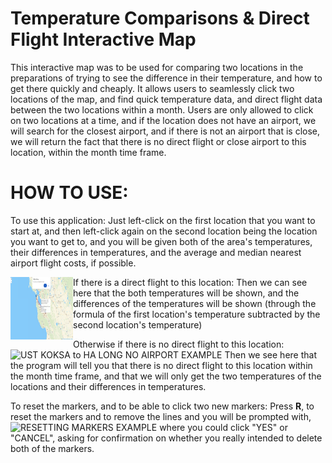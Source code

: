 # Temperature Comparisons & Direct Flight Interactive Map 
This interactive map was to be used for comparing two locations in the preparations of trying to see the difference in their temperature,
and how to get there quickly and cheaply. It allows users to seamlessly click two locations of the map, and find quick temperature data, and
direct flight data between the two locations within a month. Users are only allowed to click on two locations at a time, and if the location does
not have an airport, we will search for the closest airport, and if there is not an airport that is close, we will return the fact that there is
no direct flight or close airport to this location, within the month time frame. 

# HOW TO USE:
To use this application: 
Just left-click on the first location that you want to start at, and then left-click again on the second location being the location you want to get to, and you will be given both of the area's temperatures, their differences in temperatures, and the average and median nearest airport flight costs, if possible.



If there is a direct flight to this location:
<img align="left" width="100" height="100" src="https://github.com/ethan893/Moving-Interactive-Map/blob/main/tests_examples/RESETTING%20MARKERS%20EXAMPLE.PNG">
Then we can see here that the both temperatures will be shown, and the differences of the temperatures will be shown (through the formula of
the first location's temperature subtracted by the second location's temperature)



Otherwise if there is no direct flight to this location:
![UST KOKSA to HA LONG NO AIRPORT EXAMPLE](https://github.com/ethan893/Moving-Interactive-Map/assets/111919382/30f625df-ed2a-455d-9d38-1f064f67782b)
Then we see here that the program will tell you that there is no direct flight to this location within the month time frame, and that we will only get
the two temperatures of the locations and their differences in temperatures.



To reset the markers, and to be able to click two new markers:
Press **R**, to reset the markers and to remove the lines and you will be prompted with,
![RESETTING MARKERS EXAMPLE](https://github.com/ethan893/Moving-Interactive-Map/assets/111919382/753dc189-c965-4066-9ae7-824ec51a3dd5)
where you could click "YES" or "CANCEL", asking for confirmation on whether you really intended to delete both of the markers.
